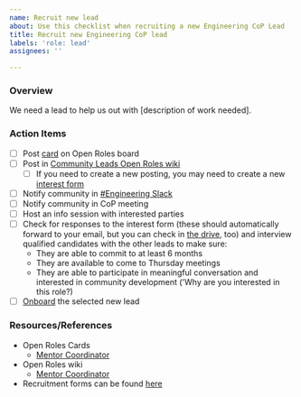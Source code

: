 ```yaml
---
name: Recruit new lead
about: Use this checklist when recruiting a new Engineering CoP Lead
title: Recruit new Engineering CoP lead
labels: 'role: lead'
assignees: ''

---
```


### Overview

We need a lead to help us out with [description of work needed].

### Action Items
- [ ] Post [card](https://github.com/hackforla/engineering/projects/2#card-90139782) on Open Roles board
- [ ] Post in [Community Leads Open Roles wiki](https://github.com/hackforla/engineering/wiki/Community-Leads-Open-Roles)
   - [ ] If you need to create a new posting, you may need to create a new [interest form](https://drive.google.com/drive/u/0/folders/1A8KSPEQ5oupkp5iCK53Xu85lh7Wm7q0r)
- [ ] Notify community in [#Engineering Slack](https://hackforla.slack.com/archives/C01CU709SER)
- [ ] Notify community in CoP meeting
- [ ] Host an info session with interested parties
- [ ] Check for responses to the interest form (these should automatically forward to your email, but you can check in [the drive](https://drive.google.com/drive/u/0/folders/1A8KSPEQ5oupkp5iCK53Xu85lh7Wm7q0r), too) and interview qualified candidates with the other leads to make sure:
   - They are able to commit to at least 6 months
   - They are available to come to Thursday meetings
   - They are able to participate in meaningful conversation and interested in community development ('Why are you interested in this role?)
- [ ] [Onboard](https://github.com/hackforla/engineering/issues/new?assignees=&labels=role%3A+lead&projects=&template=Onboard_Lead.md&title=Onboard+%5Bname+of+new+lead%5D) the selected new lead

### Resources/References
- Open Roles Cards
   - [Mentor Coordinator](https://github.com/hackforla/engineering/projects/2#card-90139782)
- Open Roles wiki
   - [Mentor Coordinator](https://github.com/hackforla/engineering/wiki/Community-Leads-Open-Roles#engineering-cop-community-co-lead---mentor-coordinator)
- Recruitment forms can be found [here](https://drive.google.com/drive/u/0/folders/1A8KSPEQ5oupkp5iCK53Xu85lh7Wm7q0r)
